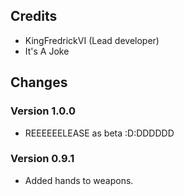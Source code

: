 
## Credits ##

* KingFredrickVI (Lead developer)
* It's A Joke

## Changes ##

### Version 1.0.0 ###

* REEEEEELEASE as beta :D:DDDDDD

### Version 0.9.1 ###

* Added hands to weapons.

